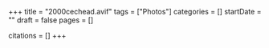 +++
title = "2000cechead.avif"
tags = ["Photos"]
categories = []
startDate = ""
draft = false
pages = []

citations = []
+++
